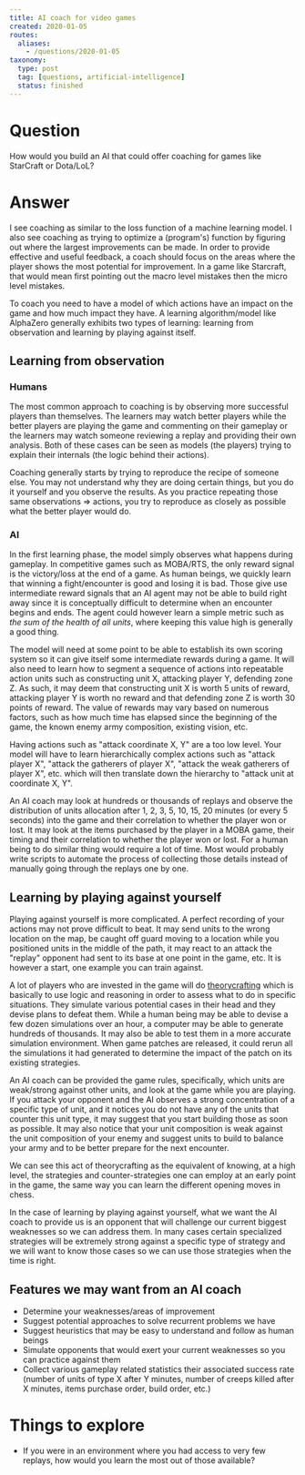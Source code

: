 ```yaml
---
title: AI coach for video games
created: 2020-01-05
routes:
  aliases:
    - /questions/2020-01-05
taxonomy:
  type: post
  tag: [questions, artificial-intelligence]
  status: finished
---
```


# Question
How would you build an AI that could offer coaching for games like StarCraft or Dota/LoL?

# Answer
I see coaching as similar to the loss function of a machine learning model. I also see coaching as trying to optimize a (program's) function by figuring out where the largest improvements can be made. In order to provide effective and useful feedback, a coach should focus on the areas where the player shows the most potential for improvement. In a game like Starcraft, that would mean first pointing out the macro level mistakes then the micro level mistakes.

To coach you need to have a model of which actions have an impact on the game and how much impact they have. A learning algorithm/model like AlphaZero generally exhibits two types of learning: learning from observation and learning by playing against itself.

## Learning from observation
### Humans
The most common approach to coaching is by observing more successful players than themselves. The learners may watch better players while the better players are playing the game and commenting on their gameplay or the learners may watch someone reviewing a replay and providing their own analysis. Both of these cases can be seen as models (the players) trying to explain their internals (the logic behind their actions).

Coaching generally starts by trying to reproduce the recipe of someone else. You may not understand why they are doing certain things, but you do it yourself and you observe the results. As you practice repeating those same observations => actions, you try to reproduce as closely as possible what the better player would do.

### AI
In the first learning phase, the model simply observes what happens during gameplay. In competitive games such as MOBA/RTS, the only reward signal is the victory/loss at the end of a game. As human beings, we quickly learn that winning a fight/encounter is good and losing it is bad. Those give use intermediate reward signals that an AI agent may not be able to build right away since it is conceptually difficult to determine when an encounter begins and ends. The agent could however learn a simple metric such as *the sum of the health of all units*, where keeping this value high is generally a good thing.

The model will need at some point to be able to establish its own scoring system so it can give itself some intermediate rewards during a game. It will also need to learn how to segment a sequence of actions into repeatable action units such as constructing unit X, attacking player Y, defending zone Z. As such, it may deem that constructing unit X is worth 5 units of reward, attacking player Y is worth no reward and that defending zone Z is worth 30 points of reward. The value of rewards may vary based on numerous factors, such as how much time has elapsed since the beginning of the game, the known enemy army composition, existing vision, etc.

Having actions such as "attack coordinate X, Y" are a too low level. Your model will have to learn hierarchically complex actions such as "attack player X", "attack the gatherers of player X", "attack the weak gatherers of player X", etc. which will then translate down the hierarchy to "attack unit at coordinate X, Y".

An AI coach may look at hundreds or thousands of replays and observe the distribution of units allocation after 1, 2, 3, 5, 10, 15, 20 minutes (or every 5 seconds) into the game and their correlation to whether the player won or lost. It may look at the items purchased by the player in a MOBA game, their timing and their correlation to whether the player won or lost. For a human being to do similar thing would require a lot of time. Most would probably write scripts to automate the process of collecting those details instead of manually going through the replays one by one.

## Learning by playing against yourself
Playing against yourself is more complicated. A perfect recording of your actions may not prove difficult to beat. It may send units to the wrong location on the map, be caught off guard moving to a location while you positioned units in the middle of the path, it may react to an attack the "replay" opponent had sent to its base at one point in the game, etc. It is however a start, one example you can train against.

A lot of players who are invested in the game will do [theorycrafting](https://en.wikipedia.org/wiki/Theorycraft) which is basically to use logic and reasoning in order to assess what to do in specific situations. They simulate various potential cases in their head and they devise plans to defeat them. While a human being may be able to devise a few dozen simulations over an hour, a computer may be able to generate hundreds of thousands. It may also be able to test them in a more accurate simulation environment. When game patches are released, it could rerun all the simulations it had generated to determine the impact of the patch on its existing strategies.

An AI coach can be provided the game rules, specifically, which units are weak/strong against other units, and look at the game while you are playing. If you attack your opponent and the AI observes a strong concentration of a specific type of unit, and it notices you do not have any of the units that counter this unit type, it may suggest that you start building those as soon as possible. It may also notice that your unit composition is weak against the unit composition of your enemy and suggest units to build to balance your army and to be better prepare for the next encounter.

We can see this act of theorycrafting as the equivalent of knowing, at a high level, the strategies and counter-strategies one can employ at an early point in the game, the same way you can learn the different opening moves in chess.

In the case of learning by playing against yourself, what we want the AI coach to provide us is an opponent that will challenge our current biggest weaknesses so we can address them. In many cases certain specialized strategies will be extremely strong against a specific type of strategy and we will want to know those cases so we can use those strategies when the time is right.

## Features we may want from an AI coach
* Determine your weaknesses/areas of improvement
* Suggest potential approaches to solve recurrent problems we have
* Suggest heuristics that may be easy to understand and follow as human beings
* Simulate opponents that would exert your current weaknesses so you can practice against them
* Collect various gameplay related statistics their associated success rate (number of units of type X after Y minutes, number of creeps killed after X minutes, items purchase order, build order, etc.)

# Things to explore
* If you were in an environment where you had access to very few replays, how would you learn the most out of those available?
